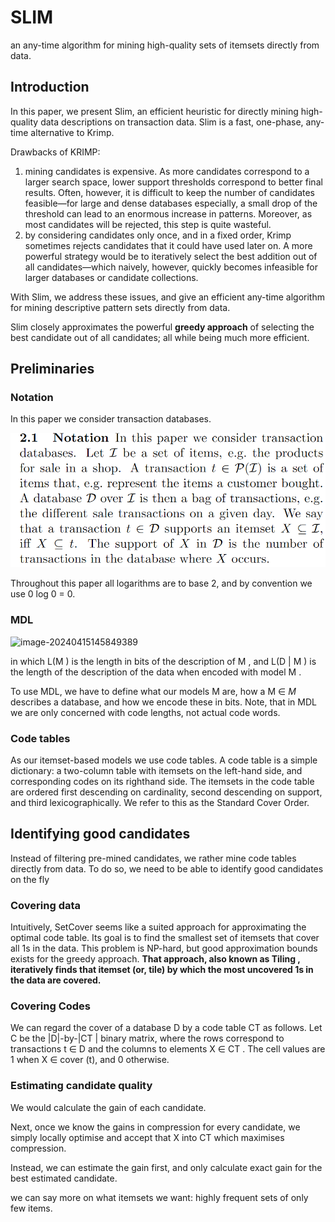 # SLIM

an any-time algorithm for mining high-quality sets of itemsets directly from data.

## Introduction

In this paper, we present Slim, an efficient heuristic for directly mining high-quality data descriptions on transaction data. Slim is a fast, one-phase, any-time alternative to Krimp.

Drawbacks of KRIMP:

1. mining candidates is expensive. As more candidates correspond to a larger search space, lower support thresholds correspond to better final results. Often, however, it is difficult to keep the number of candidates feasible—for large and dense databases especially, a small drop of the threshold can lead to an enormous increase in patterns. Moreover, as most candidates will be rejected, this step is quite wasteful.
2. by considering candidates only once, and in a fixed order, Krimp sometimes rejects candidates that it could have used later on. A more powerful strategy would be to iteratively select the best addition out of all candidates—which naively, however, quickly becomes infeasible for larger databases or candidate collections.

With Slim, we address these issues, and give an efficient any-time algorithm for mining descriptive pattern sets directly from data.

Slim closely approximates the powerful **greedy approach** of selecting the best candidate out of all candidates; all while being much more efficient.

## Preliminaries

### Notation

In this paper we consider transaction databases.

![image-20240711144529497](./_media/image-20240711144529497.png)

Throughout this paper all logarithms are to base 2, and by convention we use 0 log 0 = 0.

### MDL

![image-20240415145849389](C:/Users/enzoc/AppData/Roaming/Typora/typora-user-images/image-20240415145849389.png)

in which L(M ) is the length in bits of the description of M , and L(D | M ) is the length of the description of the data when encoded with model M .

To use MDL, we have to define what our models M are, how a M ∈ *M* describes a database, and how we encode these in bits. Note, that in MDL we are only concerned with code lengths, not actual code words.

### Code tables

As our itemset-based models we use code tables. A code table is a simple dictionary: a two-column table with itemsets on the left-hand side, and corresponding codes on its righthand side. The itemsets in the code table are ordered first descending on cardinality, second descending on support, and third lexicographically. We refer to this as the Standard Cover Order.

## Identifying good candidates

Instead of filtering pre-mined candidates, we rather mine code tables directly from data. To do so, we need to be able to identify good candidates on the fly

### Covering data

Intuitively, SetCover seems like a suited approach for approximating the optimal code table. Its goal is to find the smallest set of itemsets that cover all 1s in the data. This problem is NP-hard, but good approximation bounds exists for the greedy approach. **That approach, also known as Tiling , iteratively finds that itemset (or, tile) by which the most uncovered 1s in the data are covered.**

### Covering Codes

We can regard the cover of a database D by a code table CT as follows. Let C be the |D|-by-|CT | binary matrix, where the rows correspond to transactions t ∈ D and the columns to elements X ∈ CT . The cell values are 1 when X ∈ cover (t), and 0 otherwise.

### Estimating candidate quality

We would calculate the gain of each candidate. 

Next, once we know the gains in compression for every candidate, we simply locally optimise and accept that X into CT which maximises compression.

Instead, we can estimate the gain first, and only calculate exact gain for the best estimated candidate.

we can say more on what itemsets we want: highly frequent sets of only few items.